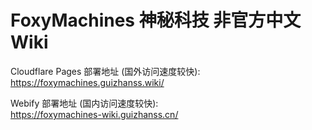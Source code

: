 # FoxyMachines 神秘科技 非官方中文 Wiki

Cloudflare Pages 部署地址 (国外访问速度较快):  
https://foxymachines.guizhanss.wiki/

Webify 部署地址 (国内访问速度较快):  
https://foxymachines-wiki.guizhanss.cn/
